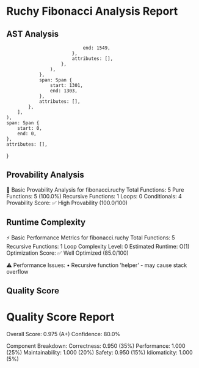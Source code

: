 # Ruchy Fibonacci Analysis Report

## AST Analysis
                                end: 1549,
                            },
                            attributes: [],
                        },
                    ),
                },
                span: Span {
                    start: 1301,
                    end: 1303,
                },
                attributes: [],
            },
        ],
    ),
    span: Span {
        start: 0,
        end: 0,
    },
    attributes: [],
}

## Provability Analysis
🔬 Basic Provability Analysis for fibonacci.ruchy
  Total Functions: 5
  Pure Functions: 5 (100.0%)
  Recursive Functions: 1
  Loops: 0
  Conditionals: 4
  Provability Score: ✅ High Provability (100.0/100)

## Runtime Complexity
⚡ Basic Performance Metrics for fibonacci.ruchy
  Total Functions: 5
  Recursive Functions: 1
  Loop Complexity Level: 0
  Estimated Runtime: O(1)
  Optimization Score: ✅ Well Optimized (85.0/100)

  ⚠ Performance Issues:
    • Recursive function 'helper' - may cause stack overflow

## Quality Score

Quality Score Report
==================================================

Overall Score: 0.975 (A+)
Confidence: 80.0%

Component Breakdown:
  Correctness: 0.950 (35%)
  Performance: 1.000 (25%)
  Maintainability: 1.000 (20%)
  Safety: 0.950 (15%)
  Idiomaticity: 1.000 (5%)
